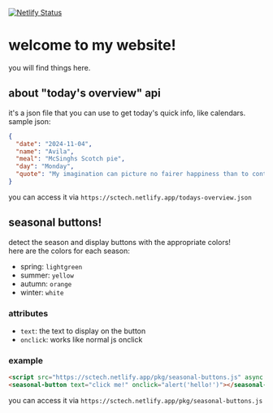 [![Netlify Status](https://api.netlify.com/api/v1/badges/fc1bc6e4-be4c-4a3b-8ac5-5b55c52e409e/deploy-status)](https://app.netlify.com/sites/sctech/deploys)
# welcome to my website!
you will find things here.
## about "today's overview" api
it's a json file that you can use to get today's quick info, like calendars. sample json:
```json
{
  "date": "2024-11-04",
  "name": "Avila",
  "meal": "McSinghs Scotch pie",
  "day": "Monday",
  "quote": "My imagination can picture no fairer happiness than to continue living for art."
}
```
you can access it via `https://sctech.netlify.app/todays-overview.json`
## seasonal buttons!
detect the season and display buttons with the appropriate colors!  
here are the colors for each season:
- spring: `lightgreen`
- summer: `yellow`
- autumn: `orange`
- winter: `white`
### attributes
- `text`: the text to display on the button
- `onclick`: works like normal js onclick
### example
```html
<script src="https://sctech.netlify.app/pkg/seasonal-buttons.js" async defer></script>
<seasonal-button text="click me!" onclick="alert('hello!')"></seasonal-button>
```
you can access it via `https://sctech.netlify.app/pkg/seasonal-buttons.js`
